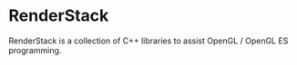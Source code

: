 RenderStack
=====================

RenderStack is a collection of C++ libraries to assist OpenGL / OpenGL ES
programming.


